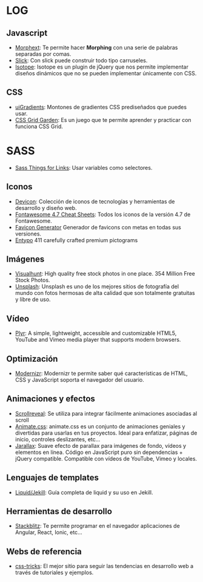 # LOG

## Javascript
- [Morphext](http://morphext.fyianlai.com/): Te permite hacer **Morphing** con una serie de palabras separadas por comas.
- [Slick](http://kenwheeler.github.io/slick/): Con slick puede construir todo tipo carruseles.
- [Isotope](https://isotope.metafizzy.co/): Isotope es un plugin de jQuery que nos permite implementar diseños dinámicos que no se pueden implementar únicamente con CSS. 
## CSS
- [uiGradients](https://uigradients.com): Montones de gradientes CSS prediseñados que puedes usar.
- [CSS Grid Garden](http://cssgridgarden.com): Es un juego que te permite aprender y practicar con funciona CSS Grid.

# SASS
- [Sass Things for Links](https://css-tricks.com/snippets/sass/sass-things-links/): Usar variables como selectores.

## Iconos
- [Devicon](http://konpa.github.io/devicon/): Colección de iconos de tecnologías y herramientas de desarrollo y diseño web.
- [Fontawesome 4.7 Cheat Sheets](https://fontawesome.bootstrapcheatsheets.com/): Todos los iconos de la versión 4.7 de Fontawesome.
- [Favicon Generator](https://www.favicon-generator.org/) Generador de favicons con metas en todas sus versiones.
- [Entypo](http://www.entypo.com/) 411 carefully crafted premium pictograms

## Imágenes
- [Visualhunt](https://visualhunt.com/): High quality free stock photos in one place. 354 Million Free Stock Photos.
- [Unsplash](https://unsplash.com/): Unsplash es uno de los mejores sitios de fotografía del mundo con fotos hermosas de alta calidad que son totalmente gratuitas y libre de uso.

## Vídeo
- [Plyr](https://github.com/sampotts/plyr): A simple, lightweight, accessible and customizable HTML5, YouTube and Vimeo media player that supports modern browsers.

## Optimización
- [Modernizr](https://modernizr.com/): Modernizr te permite saber qué características de HTML, CSS y JavaScript soporta el navegador del usuario.

## Animaciones y efectos
- [Scrollreveal](https://github.com/jlmakes/scrollreveal): Se utiliza para integrar fácilmente animaciones asociadas al scroll
- [Animate.css](https://daneden.github.io/animate.css/): animate.css es un conjunto de animaciones geniales y divertidas para usarlas en tus proyectos. Ideal para enfatizar, páginas de inicio, controles deslizantes, etc...
- [Jarallax](https://github.com/nk-o/jarallax): Suave efecto de parallax para imágenes de fondo, vídeos y elementos en línea. Código en JavaScript puro sin dependencias + jQuery compatible. Compatible con vídeos de YouTube, Vimeo y locales.

## Lenguajes de templates
- [Liquid/Jekill](https://learn.cloudcannon.com/jekyll/introduction-to-liquid/): Guía completa de liquid y su uso en Jekill.

## Herramientas de desarrollo
- [Stackblitz](https://stackblitz.com/): Te permite programar en el navegador aplicaciones de Angular, React, Ionic, etc...

## Webs de referencia
- [css-tricks](https://css-tricks.com/): El mejor sitio para seguir las tendencias en desarrollo web a través de tutoriales y ejemplos.


